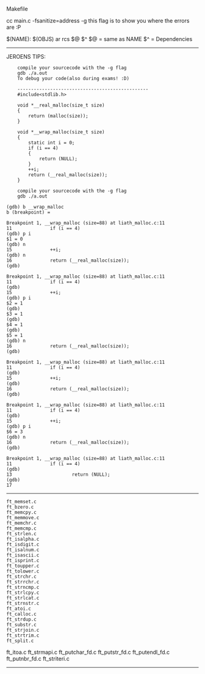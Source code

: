
Makefile

cc main.c -fsanitize=address -g
this flag is to show you where the errors are :P

$(NAME): $(OBJS)
	ar rcs $@ $^
$@ = same as NAME
$^ = Dependencies


---------------------------------------------------------------------------------------------------------
JEROENS TIPS:

		compile your sourcecode with the -g flag
		gdb ./a.out
		To debug your code(also during exams! :D)

		------------------------------------------------
		#include<stdlib.h>

		void *__real_malloc(size_t size)
		{
			return (malloc(size));
		}

		void *__wrap_malloc(size_t size)
		{
			static int i = 0;
			if (i == 4)
			{
				return (NULL);
			}
			++i;
			return (__real_malloc(size));
		}

		compile your sourcecode with the -g flag
		gdb ./a.out

	(gdb) b __wrap_malloc
	b (breakpoint) = 

	Breakpoint 1, __wrap_malloc (size=88) at liath_malloc.c:11
	11              if (i == 4)
	(gdb) p i
	$1 = 0
	(gdb) n
	15              ++i;
	(gdb) n
	16              return (__real_malloc(size));
	(gdb) 

	Breakpoint 1, __wrap_malloc (size=88) at liath_malloc.c:11
	11              if (i == 4)
	(gdb) 
	15              ++i;
	(gdb) p i
	$2 = 1
	(gdb) 
	$3 = 1
	(gdb) 
	$4 = 1
	(gdb) 
	$5 = 1
	(gdb) n
	16              return (__real_malloc(size));
	(gdb) 

	Breakpoint 1, __wrap_malloc (size=88) at liath_malloc.c:11
	11              if (i == 4)
	(gdb) 
	15              ++i;
	(gdb) 
	16              return (__real_malloc(size));
	(gdb) 

	Breakpoint 1, __wrap_malloc (size=88) at liath_malloc.c:11
	11              if (i == 4)
	(gdb) 
	15              ++i;
	(gdb) p i
	$6 = 3
	(gdb) n
	16              return (__real_malloc(size));
	(gdb) 

	Breakpoint 1, __wrap_malloc (size=88) at liath_malloc.c:11
	11              if (i == 4)
	(gdb) 
	13                      return (NULL);
	(gdb) 
	17
---------------------------------------------------------------------------------------------------------





	ft_memset.c 
	ft_bzero.c 
	ft_memcpy.c 
	ft_memmove.c 
	ft_memchr.c 
	ft_memcmp.c 
	ft_strlen.c 
	ft_isalpha.c 
	ft_isdigit.c 
	ft_isalnum.c 
	ft_isascii.c 
	ft_isprint.c 
	ft_toupper.c 
	ft_tolower.c 
	ft_strchr.c 
	ft_strrchr.c 
	ft_strncmp.c 
	ft_strlcpy.c 
	ft_strlcat.c 
	ft_strnstr.c 
	ft_atoi.c 
	ft_calloc.c 
	ft_strdup.c 
	ft_substr.c 
	ft_strjoin.c 
	ft_strtrim.c 
	ft_split.c 
ft_itoa.c 
	ft_strmapi.c 
	ft_putchar_fd.c
	ft_putstr_fd.c 
	ft_putendl_fd.c
	ft_putnbr_fd.c 
	ft_striteri.c 


-------------------------------------------------------------

